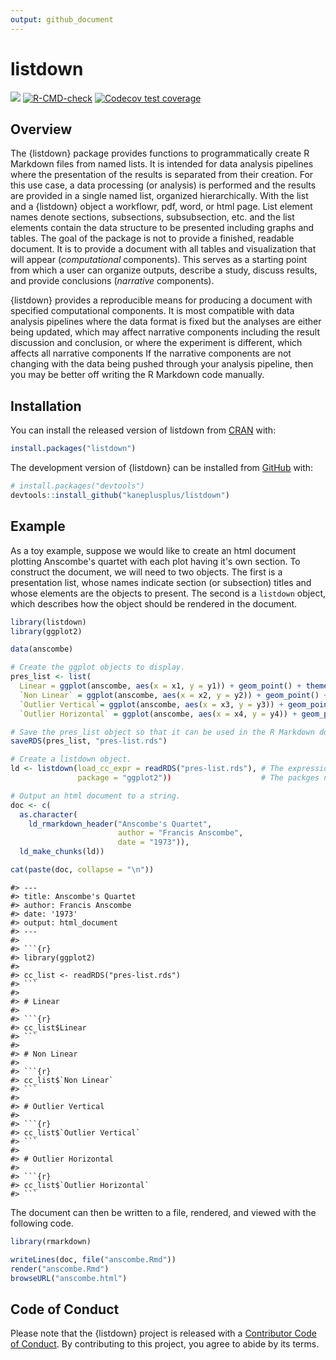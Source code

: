```yaml
---
output: github_document
---
```


<!-- README.md is generated from README.Rmd. Please edit that file -->



# listdown

<!-- badges: start -->
[![](https://www.r-pkg.org/badges/version/listdown?color=blue)](https://cran.r-project.org/package=listdown)
[![R-CMD-check](https://github.com/kaneplusplus/listdown/workflows/R-CMD-check/badge.svg)](https://github.com/kaneplusplus/listdown/actions)
[![Codecov test coverage](https://codecov.io/gh/kaneplusplus/listdown/branch/master/graph/badge.svg)](https://codecov.io/gh/kaneplusplus/listdown?branch=master)
<!-- badges: end -->

## Overview 

The {listdown} package provides functions to programmatically create R Markdown files from 
named lists. It is intended for data analysis pipelines where the presentation of the results
is separated from their creation. For this use case, a data processing (or analysis) is performed
and the results are provided in a single named list, organized hierarchically. With the list and a {listdown} object a workflowr, pdf, word, or html page. List element names denote sections, subsections,
subsubsection, etc. and the list elements contain the data structure to be presented including
graphs and tables. The goal of the package is not to provide a finished, readable document. It is to provide a document with all tables and visualization that will appear (_computational_ components). This serves as a starting point from which a user  can organize outputs, describe a study, discuss results, and provide conclusions (_narrative_ components).

{listdown} provides a reproducible means for producing a document with specified computational components. It is most compatible with data analysis pipelines where the data format is fixed but the analyses are either being updated, which may affect narrative components including the result discussion and conclusion, or where the experiment is different, which affects all narrative components If the narrative components are not changing with the data being pushed through your analysis pipeline, then you may be better off writing the R Markdown code manually.

## Installation

You can install the released version of listdown from [CRAN](https://CRAN.R-project.org) with:

``` r
install.packages("listdown")
```

The development version of {listdown} can be installed from [GitHub](https://github.com/) with:

``` r
# install.packages("devtools")
devtools::install_github("kaneplusplus/listdown")
```

## Example

As a toy example, suppose we would like to create an html document plotting Anscombe's quartet with
each plot having it's own section. To construct the document, we will need to two objects. The first
is a presentation list, whose names indicate section (or subsection) titles and whose elements are
the objects to present. The second is a `listdown` object, which describes how the object should 
be rendered in the document. 


```r
library(listdown)
library(ggplot2)

data(anscombe)

# Create the ggplot objects to display.
pres_list <- list(
  Linear = ggplot(anscombe, aes(x = x1, y = y1)) + geom_point() + theme_bw(),
  `Non Linear` = ggplot(anscombe, aes(x = x2, y = y2)) + geom_point() + theme_bw(),
  `Outlier Vertical`= ggplot(anscombe, aes(x = x3, y = y3)) + geom_point() + theme_bw(),
  `Outlier Horizontal` = ggplot(anscombe, aes(x = x4, y = y4)) + geom_point() + theme_bw())

# Save the pres_list object so that it can be used in the R Markdown document.
saveRDS(pres_list, "pres-list.rds")

# Create a listdown object.
ld <- listdown(load_cc_expr = readRDS("pres-list.rds"), # The expression to load pres_list.
               package = "ggplot2"))                    # The packges needed to render plots.

# Output an html document to a string.
doc <- c(
  as.character(
    ld_rmarkdown_header("Anscombe's Quartet",
                        author = "Francis Anscombe",
                        date = "1973")),
  ld_make_chunks(ld))

cat(paste(doc, collapse = "\n"))
```


```
#> ---
#> title: Anscombe's Quartet
#> author: Francis Anscombe
#> date: '1973'
#> output: html_document
#> ---
#> 
#> ```{r}
#> library(ggplot2)
#> 
#> cc_list <- readRDS("pres-list.rds")
#> ```
#> 
#> # Linear
#> 
#> ```{r}
#> cc_list$Linear
#> ```
#> 
#> # Non Linear
#> 
#> ```{r}
#> cc_list$`Non Linear`
#> ```
#> 
#> # Outlier Vertical
#> 
#> ```{r}
#> cc_list$`Outlier Vertical`
#> ```
#> 
#> # Outlier Horizontal
#> 
#> ```{r}
#> cc_list$`Outlier Horizontal`
#> ```
```

The document can then be written to a file, rendered, and viewed with the following code.


```r
library(rmarkdown)

writeLines(doc, file("anscombe.Rmd"))
render("anscombe.Rmd")
browseURL("anscombe.html")
```



<!-- 
## Example

This is a basic example which shows you how to solve a common problem:


```r
library(listdown)
## basic example code
```
-->

## Code of Conduct

Please note that the {listdown} project is released with a
[Contributor Code of Conduct](CODE_OF_CONDUCT.md).
By contributing to this project, you agree to abide by its terms.


